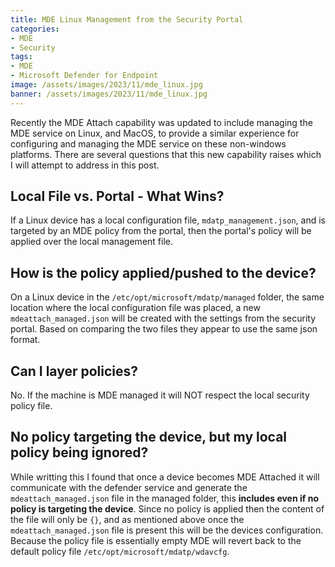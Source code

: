 ```yaml
---
title: MDE Linux Management from the Security Portal
categories:
- MDE
- Security
tags:
- MDE
- Microsoft Defender for Endpoint
image: /assets/images/2023/11/mde_linux.jpg
banner: /assets/images/2023/11/mde_linux.jpg
---
```

Recently the MDE Attach capability was updated to include managing the MDE service on Linux, and MacOS, to provide a similar experience for configuring and managing the MDE service on these non-windows platforms. There are several questions that this new capability raises which I will attempt to address in this post.
<!--more-->

## Local File vs. Portal - What Wins?

If a Linux device has a local configuration file, `mdatp_management.json`, and is targeted by an MDE policy from the portal, then the portal's policy will be applied over the local management file. 

## How is the policy applied/pushed to the device?

On a Linux device in the `/etc/opt/microsoft/mdatp/managed` folder, the same location where the local configuration file was placed, a new `mdeattach_managed.json` will be created with the settings from the security portal. Based on comparing the two files they appear to use the same json format.

## Can I layer policies?

No. If the machine is MDE managed it will NOT respect the local security policy file.

## No policy targeting the device, but my local policy being ignored?

While writting this I found that once a device becomes MDE Attached it will communicate with the defender service and generate the `mdeattach_managed.json` file in the managed folder, this **includes even if no policy is targeting the device**. Since no policy is applied then the content of the file will only be `{}`, and as mentioned above once the `mdeattach_managed.json` file is present this will be the devices configuration. Because the policy file is essentially empty MDE will revert back to the default policy file `/etc/opt/microsoft/mdatp/wdavcfg`.
